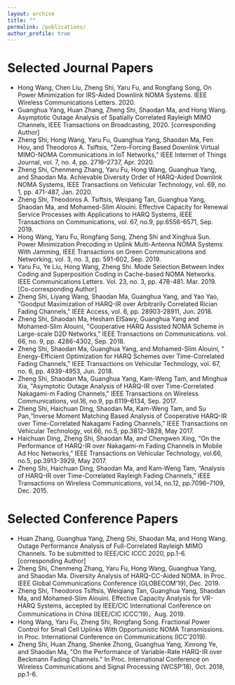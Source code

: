 ```yaml
---
layout: archive
title: ""
permalink: /publications/
author_profile: true
---
```


<!--{% if author.googlescholar %}
  You can also find my articles on <u><a href="{{author.googlescholar}}">my Google Scholar profile</a>.</u>
{% endif %}-->

<!--{% include base_path %}-->


<!--{% for post in site.publications reversed %}
  {% include archive-single.html %}
{% endfor %}-->

Selected Journal Papers
===
* Hong Wang, Chen Liu, Zheng Shi, Yaru Fu, and Rongfang Song, On Power Minimization for IRS-Aided Downlink NOMA Systems. IEEE Wireless Communications Letters. 2020.
* Guanghua Yang, Huan Zhang, Zheng Shi, Shaodan Ma, and Hong Wang. Asymptotic Outage Analysis of Spatially Correlated Rayleigh MIMO Channels,  IEEE Transactions on Broadcasting, 2020. [corresponding Author]
* Zheng Shi, Hong Wang, Yaru Fu, Guanghua Yang, Shaodan Ma, Fen Hou, and Theodoros A. Tsiftsis, “Zero-Forcing Based Downlink Virtual MIMO-NOMA Communications in IoT Networks,” IEEE Internet of Things Journal, vol. 7, no. 4, pp. 2716–2737, Apr. 2020.
* Zheng Shi, Chenmeng Zhang, Yaru Fu, Hong Wang, Guanghua Yang, and Shaodan Ma. Achievable Diversity Order of HARQ-Aided Downlink NOMA Systems, IEEE Transactions on Vehicular Technology, vol. 69, no. 1, pp. 471-487, Jan. 2020.
* Zheng Shi, Theodoros A. Tsiftsis, Weiqiang Tan, Guanghua Yang, Shaodan Ma, and Mohamed-Slim Alouini. Effective Capacity for Renewal Service Processes with Applications to HARQ Systems, IEEE Transactions on Communications, vol. 67, no.9, pp.6556-6571, Sep. 2019.
* Hong Wang, Yaru Fu, Rongfang Song, Zheng Shi and Xinghua Sun. Power Minimization Precoding in Uplink Multi-Antenna NOMA Systems With Jamming, IEEE Transactions on Green Communications and Networking, vol. 3, no. 3, pp. 591-602, Sep. 2019. 
* Yaru Fu, Ye Liu, Hong Wang, Zheng Shi. Mode Selection Between Index Coding and Superposition Coding in Cache-based NOMA Networks. IEEE Communications Letters. Vol. 23, no. 3, pp. 478-481. Mar. 2019. [Co-corresponding Author]
* Zheng Shi, Liyang Wang, Shaodan Ma, Guanghua Yang, and Yao Yao, "Goodput Maximization of HARQ-IR over Arbitrarily Correlated Rician Fading Channels," IEEE Access, vol. 6, pp. 28903-28911, Jun. 2018.
* Zheng Shi, Shaodan Ma, Hesham ElSawy, Guanghua Yang and Mohamed-Slim Alouini, "Cooperative HARQ Assisted NOMA Scheme in Large-scale D2D Networks," IEEE Transactions on Communications. vol. 66, no. 9, pp. 4286-4302, Sep. 2018. 
* Zheng Shi, Shaodan Ma, Guanghua Yang, and Mohamed-Slim Alouini, " Energy-Efficient Optimization for HARQ Schemes over Time-Correlated Fading Channels," IEEE Transactions on Vehicular Technology, vol. 67, no. 6, pp. 4939-4953, Jun. 2018.
* Zheng Shi, Shaodan Ma, Guanghua Yang, Kam-Weng Tam, and Minghua Xia, "Asymptotic Outage Analysis of HARQ-IR over Time-Correlated Nakagami-m Fading Channels," IEEE Transactions on Wireless Communications, vol.16, no.9, pp.6119–6134, Sep. 2017.
* Zheng Shi, Haichuan Ding, Shaodan Ma, Kam-Weng Tam, and Su Pan,“Inverse Moment Matching Based Analysis of Cooperative HARQ-IR over Time-Correlated Nakagami Fading Channels,” IEEE Transactions on Vehicular Technology, vol.66, no.5, pp.3812–3828, May 2017.
* Haichuan Ding, Zheng Shi, Shaodan Ma, and Chengwen Xing, “On the Performance of HARQ-IR over Nakagami-m Fading Channels in Mobile Ad Hoc Networks,” IEEE Transactions on Vehicular Technology, vol.66, no.5, pp.3913-3929, May 2017.
* Zheng Shi, Haichuan Ding, Shaodan Ma, and Kam-Weng Tam, “Analysis of HARQ-IR over Time-Correlated Rayleigh Fading Channels,” IEEE Transactions on Wireless Communications, vol.14, no.12, pp.7096–7109, Dec. 2015.



Selected Conference Papers
===
* Huan Zhang,  Guanghua Yang, Zheng Shi, Shaodan Ma, and Hong Wang. Outage Performance Analysis of Full-Correlated Rayleigh MIMO Channels. To be submitted to IEEE/CIC ICCC 2020, pp.1-6.[corresponding Author]
* Zheng Shi, Chenmeng Zhang, Yaru Fu, Hong Wang, Guanghua Yang, and Shaodan Ma. Diversity Analysis of HARQ-CC-Aided NOMA. In Proc. IEEE Global Communications Conference (GLOBECOM’19), Dec. 2019.
* Zheng Shi, Theodoros Tsiftsis, Weiqiang Tan, Guanghua Yang, Shaodan Ma, and Mohamed-Slim Alouini. Effective Capacity Analysis for VR-HARQ Systems, accepted by IEEE/CIC International Conference on Communications in China (IEEE/CIC ICCC’19)，Aug. 2019.
* Hong Wang, Yaru Fu, Zheng Shi, Rongfang Song. Fractional Power Control for Small Cell Uplinks With Opportunistic NOMA Transmissions. In Proc. International Conference on Communications (ICC’2019).
* Zheng Shi, Huan Zhang, Shenke Zhong, Guanghua Yang, Xinrong Ye, and Shaodan Ma, "On the Performance of Variable-Rate HARQ-IR over Beckmann Fading Channels." In Proc. International Conference on Wireless Communications and Signal Processing (WCSP’18), Oct. 2018, pp.1-6. 
